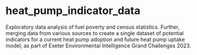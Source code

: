 # heat_pump_indicator_data

Exploratory data analysis of fuel poverty and census statistics. Further, merging data from various sources to create a single dataset of potential indicators for a current heat pump adoption and future heat pump uptake model, as part of Exeter Environmental Intelligence Grand Challenges 2023.
